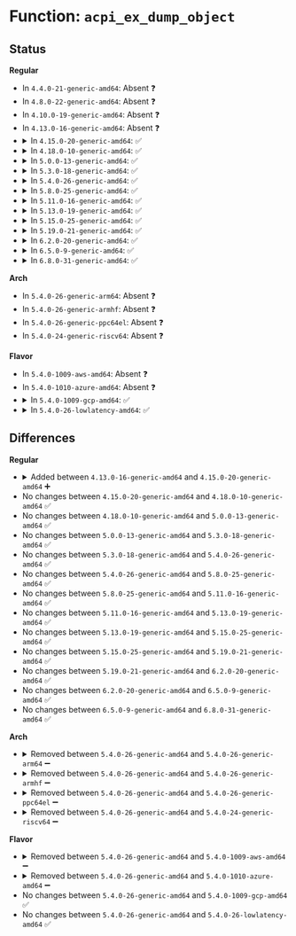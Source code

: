 # Function: <code>acpi_ex_dump_object</code>

## Status
<b>Regular</b>
<ul>
<li>
In <code>4.4.0-21-generic-amd64</code>: Absent ❓
</li>
<li>
In <code>4.8.0-22-generic-amd64</code>: Absent ❓
</li>
<li>
In <code>4.10.0-19-generic-amd64</code>: Absent ❓
</li>
<li>
In <code>4.13.0-16-generic-amd64</code>: Absent ❓
</li>
<li>
<details>
<summary>In <code>4.15.0-20-generic-amd64</code>: ✅</summary>

```c
void acpi_ex_dump_object(union acpi_operand_object * obj_desc, struct acpi_exdump_info * info)
```

```json
{
  "name": "acpi_ex_dump_object",
  "collision_type": "Unique Static",
  "inline_type": "No",
  "funcs": [
    {
      "addr": 18446744071584492361,
      "name": "acpi_ex_dump_object",
      "external": false,
      "loc": "drivers/acpi/acpica/exdump.c:364",
      "file": "drivers/acpi/acpica/exdump.c",
      "inline": "seen, unknown",
      "caller_inline": [],
      "caller_func": [
        "drivers/acpi/acpica/exdump.c:acpi_ex_dump_object_descriptor",
        "drivers/acpi/acpica/exdump.c:acpi_ex_dump_object_descriptor",
        "drivers/acpi/acpica/exdump.c:acpi_ex_dump_object_descriptor",
        "drivers/acpi/acpica/exdump.c:acpi_ex_dump_object"
      ]
    }
  ],
  "symbols": [
    {
      "addr": 18446744071584492361,
      "name": "acpi_ex_dump_object",
      "section": ".text",
      "bind": "STB_LOCAL",
      "size": 949
    }
  ]
}
```
</details>
</li>
<li>
<details>
<summary>In <code>4.18.0-10-generic-amd64</code>: ✅</summary>

```c
void acpi_ex_dump_object(union acpi_operand_object * obj_desc, struct acpi_exdump_info * info)
```

```json
{
  "name": "acpi_ex_dump_object",
  "collision_type": "Unique Static",
  "inline_type": "No",
  "funcs": [
    {
      "addr": 18446744071584716879,
      "name": "acpi_ex_dump_object",
      "external": false,
      "loc": "drivers/acpi/acpica/exdump.c:330",
      "file": "drivers/acpi/acpica/exdump.c",
      "inline": "seen, unknown",
      "caller_inline": [],
      "caller_func": [
        "drivers/acpi/acpica/exdump.c:acpi_ex_dump_object_descriptor",
        "drivers/acpi/acpica/exdump.c:acpi_ex_dump_object_descriptor",
        "drivers/acpi/acpica/exdump.c:acpi_ex_dump_object_descriptor",
        "drivers/acpi/acpica/exdump.c:acpi_ex_dump_object"
      ]
    }
  ],
  "symbols": [
    {
      "addr": 18446744071584716879,
      "name": "acpi_ex_dump_object",
      "section": ".text",
      "bind": "STB_LOCAL",
      "size": 953
    }
  ]
}
```
</details>
</li>
<li>
<details>
<summary>In <code>5.0.0-13-generic-amd64</code>: ✅</summary>

```c
void acpi_ex_dump_object(union acpi_operand_object * obj_desc, struct acpi_exdump_info * info)
```

```json
{
  "name": "acpi_ex_dump_object",
  "collision_type": "Unique Static",
  "inline_type": "No",
  "funcs": [
    {
      "addr": 18446744071584817004,
      "name": "acpi_ex_dump_object",
      "external": false,
      "loc": "drivers/acpi/acpica/exdump.c:330",
      "file": "drivers/acpi/acpica/exdump.c",
      "inline": "seen, unknown",
      "caller_inline": [],
      "caller_func": [
        "drivers/acpi/acpica/exdump.c:acpi_ex_dump_object_descriptor",
        "drivers/acpi/acpica/exdump.c:acpi_ex_dump_object_descriptor",
        "drivers/acpi/acpica/exdump.c:acpi_ex_dump_object_descriptor",
        "drivers/acpi/acpica/exdump.c:acpi_ex_dump_object"
      ]
    }
  ],
  "symbols": [
    {
      "addr": 18446744071584817004,
      "name": "acpi_ex_dump_object",
      "section": ".text",
      "bind": "STB_LOCAL",
      "size": 1046
    }
  ]
}
```
</details>
</li>
<li>
<details>
<summary>In <code>5.3.0-18-generic-amd64</code>: ✅</summary>

```c
void acpi_ex_dump_object(union acpi_operand_object * obj_desc, struct acpi_exdump_info * info)
```

```json
{
  "name": "acpi_ex_dump_object",
  "collision_type": "Unique Static",
  "inline_type": "No",
  "funcs": [
    {
      "addr": 18446744071585019956,
      "name": "acpi_ex_dump_object",
      "external": false,
      "loc": "drivers/acpi/acpica/exdump.c:330",
      "file": "drivers/acpi/acpica/exdump.c",
      "inline": "seen, unknown",
      "caller_inline": [],
      "caller_func": [
        "drivers/acpi/acpica/exdump.c:acpi_ex_dump_object_descriptor",
        "drivers/acpi/acpica/exdump.c:acpi_ex_dump_object_descriptor",
        "drivers/acpi/acpica/exdump.c:acpi_ex_dump_object_descriptor",
        "drivers/acpi/acpica/exdump.c:acpi_ex_dump_object"
      ]
    }
  ],
  "symbols": [
    {
      "addr": 18446744071585019956,
      "name": "acpi_ex_dump_object",
      "section": ".text",
      "bind": "STB_LOCAL",
      "size": 1151
    }
  ]
}
```
</details>
</li>
<li>
<details>
<summary>In <code>5.4.0-26-generic-amd64</code>: ✅</summary>

```c
void acpi_ex_dump_object(union acpi_operand_object * obj_desc, struct acpi_exdump_info * info)
```

```json
{
  "name": "acpi_ex_dump_object",
  "collision_type": "Unique Static",
  "inline_type": "No",
  "funcs": [
    {
      "addr": 18446744071585156041,
      "name": "acpi_ex_dump_object",
      "external": false,
      "loc": "drivers/acpi/acpica/exdump.c:330",
      "file": "drivers/acpi/acpica/exdump.c",
      "inline": "seen, unknown",
      "caller_inline": [],
      "caller_func": [
        "drivers/acpi/acpica/exdump.c:acpi_ex_dump_object_descriptor",
        "drivers/acpi/acpica/exdump.c:acpi_ex_dump_object_descriptor",
        "drivers/acpi/acpica/exdump.c:acpi_ex_dump_object_descriptor",
        "drivers/acpi/acpica/exdump.c:acpi_ex_dump_object"
      ]
    }
  ],
  "symbols": [
    {
      "addr": 18446744071585156041,
      "name": "acpi_ex_dump_object",
      "section": ".text",
      "bind": "STB_LOCAL",
      "size": 1151
    }
  ]
}
```
</details>
</li>
<li>
<details>
<summary>In <code>5.8.0-25-generic-amd64</code>: ✅</summary>

```c
void acpi_ex_dump_object(union acpi_operand_object * obj_desc, struct acpi_exdump_info * info)
```

```json
{
  "name": "acpi_ex_dump_object",
  "collision_type": "Unique Static",
  "inline_type": "No",
  "funcs": [
    {
      "addr": 18446744071585861220,
      "name": "acpi_ex_dump_object",
      "external": false,
      "loc": "drivers/acpi/acpica/exdump.c:330",
      "file": "drivers/acpi/acpica/exdump.c",
      "inline": "seen, unknown",
      "caller_inline": [],
      "caller_func": [
        "drivers/acpi/acpica/exdump.c:acpi_ex_dump_object_descriptor",
        "drivers/acpi/acpica/exdump.c:acpi_ex_dump_object_descriptor",
        "drivers/acpi/acpica/exdump.c:acpi_ex_dump_object_descriptor",
        "drivers/acpi/acpica/exdump.c:acpi_ex_dump_object"
      ]
    }
  ],
  "symbols": [
    {
      "addr": 18446744071585861220,
      "name": "acpi_ex_dump_object",
      "section": ".text",
      "bind": "STB_LOCAL",
      "size": 1151
    }
  ]
}
```
</details>
</li>
<li>
<details>
<summary>In <code>5.11.0-16-generic-amd64</code>: ✅</summary>

```c
void acpi_ex_dump_object(union acpi_operand_object * obj_desc, struct acpi_exdump_info * info)
```

```json
{
  "name": "acpi_ex_dump_object",
  "collision_type": "Unique Static",
  "inline_type": "No",
  "funcs": [
    {
      "addr": 18446744071585982368,
      "name": "acpi_ex_dump_object",
      "external": false,
      "loc": "drivers/acpi/acpica/exdump.c:330",
      "file": "drivers/acpi/acpica/exdump.c",
      "inline": "seen, unknown",
      "caller_inline": [],
      "caller_func": [
        "drivers/acpi/acpica/exdump.c:acpi_ex_dump_object_descriptor",
        "drivers/acpi/acpica/exdump.c:acpi_ex_dump_object_descriptor",
        "drivers/acpi/acpica/exdump.c:acpi_ex_dump_object_descriptor",
        "drivers/acpi/acpica/exdump.c:acpi_ex_dump_object"
      ]
    }
  ],
  "symbols": [
    {
      "addr": 18446744071585982368,
      "name": "acpi_ex_dump_object",
      "section": ".text",
      "bind": "STB_LOCAL",
      "size": 1151
    }
  ]
}
```
</details>
</li>
<li>
<details>
<summary>In <code>5.13.0-19-generic-amd64</code>: ✅</summary>

```c
void acpi_ex_dump_object(union acpi_operand_object * obj_desc, struct acpi_exdump_info * info)
```

```json
{
  "name": "acpi_ex_dump_object",
  "collision_type": "Unique Static",
  "inline_type": "No",
  "funcs": [
    {
      "addr": 18446744071585859426,
      "name": "acpi_ex_dump_object",
      "external": false,
      "loc": "drivers/acpi/acpica/exdump.c:330",
      "file": "drivers/acpi/acpica/exdump.c",
      "inline": "seen, unknown",
      "caller_inline": [],
      "caller_func": [
        "drivers/acpi/acpica/exdump.c:acpi_ex_dump_object_descriptor",
        "drivers/acpi/acpica/exdump.c:acpi_ex_dump_object_descriptor",
        "drivers/acpi/acpica/exdump.c:acpi_ex_dump_object_descriptor",
        "drivers/acpi/acpica/exdump.c:acpi_ex_dump_object"
      ]
    }
  ],
  "symbols": [
    {
      "addr": 18446744071585859426,
      "name": "acpi_ex_dump_object",
      "section": ".text",
      "bind": "STB_LOCAL",
      "size": 1150
    }
  ]
}
```
</details>
</li>
<li>
<details>
<summary>In <code>5.15.0-25-generic-amd64</code>: ✅</summary>

```c
void acpi_ex_dump_object(union acpi_operand_object * obj_desc, struct acpi_exdump_info * info)
```

```json
{
  "name": "acpi_ex_dump_object",
  "collision_type": "Unique Static",
  "inline_type": "No",
  "funcs": [
    {
      "addr": 18446744071586346372,
      "name": "acpi_ex_dump_object",
      "external": false,
      "loc": "drivers/acpi/acpica/exdump.c:330",
      "file": "drivers/acpi/acpica/exdump.c",
      "inline": "seen, unknown",
      "caller_inline": [],
      "caller_func": [
        "drivers/acpi/acpica/exdump.c:acpi_ex_dump_object_descriptor",
        "drivers/acpi/acpica/exdump.c:acpi_ex_dump_object_descriptor",
        "drivers/acpi/acpica/exdump.c:acpi_ex_dump_object_descriptor",
        "drivers/acpi/acpica/exdump.c:acpi_ex_dump_object"
      ]
    }
  ],
  "symbols": [
    {
      "addr": 18446744071586346372,
      "name": "acpi_ex_dump_object",
      "section": ".text",
      "bind": "STB_LOCAL",
      "size": 1150
    }
  ]
}
```
</details>
</li>
<li>
<details>
<summary>In <code>5.19.0-21-generic-amd64</code>: ✅</summary>

```c
void acpi_ex_dump_object(union acpi_operand_object * obj_desc, struct acpi_exdump_info * info)
```

```json
{
  "name": "acpi_ex_dump_object",
  "collision_type": "Unique Static",
  "inline_type": "No",
  "funcs": [
    {
      "addr": 18446744071587593609,
      "name": "acpi_ex_dump_object",
      "external": false,
      "loc": "drivers/acpi/acpica/exdump.c:330",
      "file": "drivers/acpi/acpica/exdump.c",
      "inline": "seen, unknown",
      "caller_inline": [],
      "caller_func": [
        "drivers/acpi/acpica/exdump.c:acpi_ex_dump_object_descriptor",
        "drivers/acpi/acpica/exdump.c:acpi_ex_dump_object_descriptor",
        "drivers/acpi/acpica/exdump.c:acpi_ex_dump_object_descriptor",
        "drivers/acpi/acpica/exdump.c:acpi_ex_dump_object"
      ]
    }
  ],
  "symbols": [
    {
      "addr": 18446744071587593609,
      "name": "acpi_ex_dump_object",
      "section": ".text",
      "bind": "STB_LOCAL",
      "size": 1079
    }
  ]
}
```
</details>
</li>
<li>
<details>
<summary>In <code>6.2.0-20-generic-amd64</code>: ✅</summary>

```c
void acpi_ex_dump_object(union acpi_operand_object * obj_desc, struct acpi_exdump_info * info)
```

```json
{
  "name": "acpi_ex_dump_object",
  "collision_type": "Unique Static",
  "inline_type": "No",
  "funcs": [
    {
      "addr": 18446744071588885744,
      "name": "acpi_ex_dump_object",
      "external": false,
      "loc": "drivers/acpi/acpica/exdump.c:330",
      "file": "drivers/acpi/acpica/exdump.c",
      "inline": "seen, unknown",
      "caller_inline": [],
      "caller_func": [
        "drivers/acpi/acpica/exdump.c:acpi_ex_dump_object_descriptor",
        "drivers/acpi/acpica/exdump.c:acpi_ex_dump_object_descriptor",
        "drivers/acpi/acpica/exdump.c:acpi_ex_dump_object_descriptor",
        "drivers/acpi/acpica/exdump.c:acpi_ex_dump_object"
      ]
    }
  ],
  "symbols": [
    {
      "addr": 18446744071588885744,
      "name": "acpi_ex_dump_object",
      "section": ".text",
      "bind": "STB_LOCAL",
      "size": 1278
    }
  ]
}
```
</details>
</li>
<li>
<details>
<summary>In <code>6.5.0-9-generic-amd64</code>: ✅</summary>

```c
void acpi_ex_dump_object(union acpi_operand_object * obj_desc, struct acpi_exdump_info * info)
```

```json
{
  "name": "acpi_ex_dump_object",
  "collision_type": "Unique Static",
  "inline_type": "No",
  "funcs": [
    {
      "addr": 18446744071589175296,
      "name": "acpi_ex_dump_object",
      "external": false,
      "loc": "drivers/acpi/acpica/exdump.c:330",
      "file": "drivers/acpi/acpica/exdump.c",
      "inline": "seen, unknown",
      "caller_inline": [],
      "caller_func": [
        "drivers/acpi/acpica/exdump.c:acpi_ex_dump_object_descriptor",
        "drivers/acpi/acpica/exdump.c:acpi_ex_dump_object_descriptor",
        "drivers/acpi/acpica/exdump.c:acpi_ex_dump_object_descriptor",
        "drivers/acpi/acpica/exdump.c:acpi_ex_dump_object"
      ]
    }
  ],
  "symbols": [
    {
      "addr": 18446744071589175296,
      "name": "acpi_ex_dump_object",
      "section": ".text",
      "bind": "STB_LOCAL",
      "size": 1429
    }
  ]
}
```
</details>
</li>
<li>
<details>
<summary>In <code>6.8.0-31-generic-amd64</code>: ✅</summary>

```c
void acpi_ex_dump_object(union acpi_operand_object * obj_desc, struct acpi_exdump_info * info)
```

```json
{
  "name": "acpi_ex_dump_object",
  "collision_type": "Unique Static",
  "inline_type": "No",
  "funcs": [
    {
      "addr": 18446744071589481712,
      "name": "acpi_ex_dump_object",
      "external": false,
      "loc": "drivers/acpi/acpica/exdump.c:330",
      "file": "drivers/acpi/acpica/exdump.c",
      "inline": "seen, unknown",
      "caller_inline": [],
      "caller_func": [
        "drivers/acpi/acpica/exdump.c:acpi_ex_dump_object_descriptor",
        "drivers/acpi/acpica/exdump.c:acpi_ex_dump_object_descriptor",
        "drivers/acpi/acpica/exdump.c:acpi_ex_dump_object_descriptor",
        "drivers/acpi/acpica/exdump.c:acpi_ex_dump_object"
      ]
    }
  ],
  "symbols": [
    {
      "addr": 18446744071589481712,
      "name": "acpi_ex_dump_object",
      "section": ".text",
      "bind": "STB_LOCAL",
      "size": 1429
    }
  ]
}
```
</details>
</li>
</ul>
<b>Arch</b>
<ul>
<li>
In <code>5.4.0-26-generic-arm64</code>: Absent ❓
</li>
<li>
In <code>5.4.0-26-generic-armhf</code>: Absent ❓
</li>
<li>
In <code>5.4.0-26-generic-ppc64el</code>: Absent ❓
</li>
<li>
In <code>5.4.0-24-generic-riscv64</code>: Absent ❓
</li>
</ul>
<b>Flavor</b>
<ul>
<li>
In <code>5.4.0-1009-aws-amd64</code>: Absent ❓
</li>
<li>
In <code>5.4.0-1010-azure-amd64</code>: Absent ❓
</li>
<li>
<details>
<summary>In <code>5.4.0-1009-gcp-amd64</code>: ✅</summary>

```c
void acpi_ex_dump_object(union acpi_operand_object * obj_desc, struct acpi_exdump_info * info)
```

```json
{
  "name": "acpi_ex_dump_object",
  "collision_type": "Unique Static",
  "inline_type": "No",
  "funcs": [
    {
      "addr": 18446744071585107625,
      "name": "acpi_ex_dump_object",
      "external": false,
      "loc": "drivers/acpi/acpica/exdump.c:330",
      "file": "drivers/acpi/acpica/exdump.c",
      "inline": "seen, unknown",
      "caller_inline": [],
      "caller_func": [
        "drivers/acpi/acpica/exdump.c:acpi_ex_dump_object_descriptor",
        "drivers/acpi/acpica/exdump.c:acpi_ex_dump_object_descriptor",
        "drivers/acpi/acpica/exdump.c:acpi_ex_dump_object_descriptor",
        "drivers/acpi/acpica/exdump.c:acpi_ex_dump_object"
      ]
    }
  ],
  "symbols": [
    {
      "addr": 18446744071585107625,
      "name": "acpi_ex_dump_object",
      "section": ".text",
      "bind": "STB_LOCAL",
      "size": 1151
    }
  ]
}
```
</details>
</li>
<li>
<details>
<summary>In <code>5.4.0-26-lowlatency-amd64</code>: ✅</summary>

```c
void acpi_ex_dump_object(union acpi_operand_object * obj_desc, struct acpi_exdump_info * info)
```

```json
{
  "name": "acpi_ex_dump_object",
  "collision_type": "Unique Static",
  "inline_type": "No",
  "funcs": [
    {
      "addr": 18446744071585213785,
      "name": "acpi_ex_dump_object",
      "external": false,
      "loc": "drivers/acpi/acpica/exdump.c:330",
      "file": "drivers/acpi/acpica/exdump.c",
      "inline": "seen, unknown",
      "caller_inline": [],
      "caller_func": [
        "drivers/acpi/acpica/exdump.c:acpi_ex_dump_object_descriptor",
        "drivers/acpi/acpica/exdump.c:acpi_ex_dump_object_descriptor",
        "drivers/acpi/acpica/exdump.c:acpi_ex_dump_object_descriptor",
        "drivers/acpi/acpica/exdump.c:acpi_ex_dump_object"
      ]
    }
  ],
  "symbols": [
    {
      "addr": 18446744071585213785,
      "name": "acpi_ex_dump_object",
      "section": ".text",
      "bind": "STB_LOCAL",
      "size": 1151
    }
  ]
}
```
</details>
</li>
</ul>

## Differences
<b>Regular</b>
<ul>
<li>
<details>
<summary>Added between <code>4.13.0-16-generic-amd64</code> and <code>4.15.0-20-generic-amd64</code> ➕</summary>

```c
void acpi_ex_dump_object(union acpi_operand_object * obj_desc, struct acpi_exdump_info * info)
```
</details>
</li>
<li>
No changes between <code>4.15.0-20-generic-amd64</code> and <code>4.18.0-10-generic-amd64</code> ✅
</li>
<li>
No changes between <code>4.18.0-10-generic-amd64</code> and <code>5.0.0-13-generic-amd64</code> ✅
</li>
<li>
No changes between <code>5.0.0-13-generic-amd64</code> and <code>5.3.0-18-generic-amd64</code> ✅
</li>
<li>
No changes between <code>5.3.0-18-generic-amd64</code> and <code>5.4.0-26-generic-amd64</code> ✅
</li>
<li>
No changes between <code>5.4.0-26-generic-amd64</code> and <code>5.8.0-25-generic-amd64</code> ✅
</li>
<li>
No changes between <code>5.8.0-25-generic-amd64</code> and <code>5.11.0-16-generic-amd64</code> ✅
</li>
<li>
No changes between <code>5.11.0-16-generic-amd64</code> and <code>5.13.0-19-generic-amd64</code> ✅
</li>
<li>
No changes between <code>5.13.0-19-generic-amd64</code> and <code>5.15.0-25-generic-amd64</code> ✅
</li>
<li>
No changes between <code>5.15.0-25-generic-amd64</code> and <code>5.19.0-21-generic-amd64</code> ✅
</li>
<li>
No changes between <code>5.19.0-21-generic-amd64</code> and <code>6.2.0-20-generic-amd64</code> ✅
</li>
<li>
No changes between <code>6.2.0-20-generic-amd64</code> and <code>6.5.0-9-generic-amd64</code> ✅
</li>
<li>
No changes between <code>6.5.0-9-generic-amd64</code> and <code>6.8.0-31-generic-amd64</code> ✅
</li>
</ul>
<b>Arch</b>
<ul>
<li>
<details>
<summary>Removed between <code>5.4.0-26-generic-amd64</code> and <code>5.4.0-26-generic-arm64</code> ➖</summary>

```c
void acpi_ex_dump_object(union acpi_operand_object * obj_desc, struct acpi_exdump_info * info)
```
</details>
</li>
<li>
<details>
<summary>Removed between <code>5.4.0-26-generic-amd64</code> and <code>5.4.0-26-generic-armhf</code> ➖</summary>

```c
void acpi_ex_dump_object(union acpi_operand_object * obj_desc, struct acpi_exdump_info * info)
```
</details>
</li>
<li>
<details>
<summary>Removed between <code>5.4.0-26-generic-amd64</code> and <code>5.4.0-26-generic-ppc64el</code> ➖</summary>

```c
void acpi_ex_dump_object(union acpi_operand_object * obj_desc, struct acpi_exdump_info * info)
```
</details>
</li>
<li>
<details>
<summary>Removed between <code>5.4.0-26-generic-amd64</code> and <code>5.4.0-24-generic-riscv64</code> ➖</summary>

```c
void acpi_ex_dump_object(union acpi_operand_object * obj_desc, struct acpi_exdump_info * info)
```
</details>
</li>
</ul>
<b>Flavor</b>
<ul>
<li>
<details>
<summary>Removed between <code>5.4.0-26-generic-amd64</code> and <code>5.4.0-1009-aws-amd64</code> ➖</summary>

```c
void acpi_ex_dump_object(union acpi_operand_object * obj_desc, struct acpi_exdump_info * info)
```
</details>
</li>
<li>
<details>
<summary>Removed between <code>5.4.0-26-generic-amd64</code> and <code>5.4.0-1010-azure-amd64</code> ➖</summary>

```c
void acpi_ex_dump_object(union acpi_operand_object * obj_desc, struct acpi_exdump_info * info)
```
</details>
</li>
<li>
No changes between <code>5.4.0-26-generic-amd64</code> and <code>5.4.0-1009-gcp-amd64</code> ✅
</li>
<li>
No changes between <code>5.4.0-26-generic-amd64</code> and <code>5.4.0-26-lowlatency-amd64</code> ✅
</li>
</ul>
